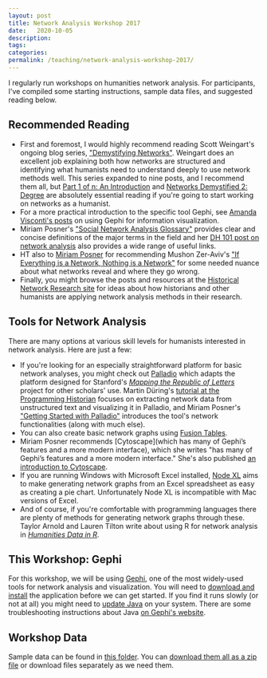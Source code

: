```yaml
---
layout: post
title: Network Analysis Workshop 2017
date:   2020-10-05
description: 
tags: 
categories: 
permalink: /teaching/network-analysis-workshop-2017/
---
```


I regularly run workshops on humanities network analysis. For participants, I've compiled some starting instructions, sample data files, and suggested reading below. 

## Recommended Reading

+ First and foremost, I would highly recommend reading Scott Weingart's ongoing blog series, ["Demystifying Networks"](http://scottbot.net/tag/networks-demystified/). Weingart does an excellent job explaining both how networks are structured and identifying what humanists need to understand deeply to use network methods well. This series expanded to nine posts, and I recommend them all, but [Part 1 of n: An Introduction](http://scottbot.net/lets-talk-about-networks/) and [Networks Demystified 2: Degree](http://scottbot.net/networks-demystified-2-degree/) are absolutely essential reading if you're going to start working on networks as a humanist.
+ For a more practical introduction to the specific tool Gephi, see [Amanda Visconti's posts](http://literaturegeek.com/tag/gephi/) on using Gephi for information visualization.
+ Miriam Posner's ["Social Network Analysis Glossary"](https://github.com/miriamposner/network_analysis_workshop/blob/master/Social%20Network%20Analysis%20Glossary.docx?raw=true) provides clear and concise definitions of the major terms in the field and her [DH 101 post on network analysis](http://miriamposner.com/classes/dh101f16/tutorials-guides/data-visualization/network-analysis/) also provides a wide range of useful links.
+ HT also to [Miriam Posner](https://twitter.com/miriamkp/status/726054913520730116) for recommending Mushon Zer-Aviv's ["If Everything is a Network, Nothing is a Network"](http://visualisingadvocacy.org/blog/if-everything-network-nothing-network) for some needed nuance about what networks reveal and where they go wrong.
+ Finally, you might browse the posts and resources at the [Historical Network Research site](http://historicalnetworkresearch.org/) for ideas about how historians and other humanists are applying network analysis methods in their research.


## Tools for Network Analysis
There are many options at various skill levels for humanists interested in network analysis. Here are just a few:

+ If you're looking for an especially straightforward platform for basic network analyses, you might check out [Palladio](http://hdlab.stanford.edu/projects/palladio/) which adapts the platform designed for Stanford's [*Mapping the Republic of Letters*](http://republicofletters.stanford.edu/) project for other scholars' use. Martin Düring's [tutorial at the Programming Historian](http://programminghistorian.org/lessons/creating-network-diagrams-from-historical-sources) focuses on extracting network data from unstructured text and visualizing it in Palladio, and Miriam Posner's ["Getting Started with Palladio"](http://miriamposner.com/blog/getting-started-with-palladio/) introduces the tool's network functionalities (along with much else). 
+ You can also create basic network graphs using [Fusion Tables](https://support.google.com/fusiontables/answer/2566732?hl=en).
+ Miriam Posner recommends [Cytoscape](which has many of Gephi’s features and a more modern interface), which she writes "has many of Gephi’s features and a more modern interface." She's also published [an introduction to Cytoscape](https://github.com/miriamposner/cytoscape_tutorials).  
+ If you are running Windows with Microsoft Excel installed, [Node XL](https://nodexl.codeplex.com/) aims to make generating network graphs from an Excel spreadsheet as easy as creating a pie chart. Unfortunately Node XL is incompatible with Mac versions of Excel.
+ And of course, if you're comfortable with programming languages there are plenty of methods for generating network graphs through these. Taylor Arnold and Lauren Tilton write about using R for network analysis in [*Humanities Data in R*](http://www.springer.com/us/book/9783319207018).


## This Workshop: Gephi
For this workshop, we will be using [Gephi](http://gephi.github.io/), one of the most widely-used tools for network analysis and visualization. You will need to [download and install](http://gephi.github.io/users/download/) the application before we can get started. If you find it runs slowly (or not at all) you might need to [update Java](https://java.com/en/download/) on your system. There are some troubleshooting instructions about Java [on Gephi's website](https://gephi.org/users/install/). 

## Workshop Data
Sample data can be found in [this folder](https://www.dropbox.com/sh/vov4yx855zjcjz3/AAD_oCHSVStfEZVvNoJ-eLYKa?dl=0). You can [download them all as a zip file](https://www.dropbox.com/s/ju4zbmsi3bfb1n1/GephiWorkshopFiles.zip?dl=0) or download files separately as we need them. 

<!--The packet includes:
<ol>
+ A pre-made Gephi file drawn from <a href="https://www.dropbox.com/s/506op57abk069te/Hamlet.gephi?dl=0">Shakespeare's play <em>Hamlet</em></a>.
+ A <a href="https://www.dropbox.com/s/vjbexa16w24lhiw/participants1789_thru_1793.csv?dl=0">nodes list file</a> from the <a href="http://republicofletters.stanford.edu/" target="_blank">Mapping the Republic of Letters</a> project.
+ An <a href="https://www.dropbox.com/s/qzl4ht8irlvcuxb/letters1789_thru_1793.csv?dl=0">edges list file</a> from the <a href="http://republicofletters.stanford.edu/" target="_blank">Mapping the Republic of Letters</a> project.
+ A <a href="https://www.dropbox.com/s/selt1fd9grl3jkz/pairwise_1856-1860_uniq.txt?dl=0">sample dataset</a> from the <a href="http://viraltexts.org/" target="_blank">Viral Texts Project</a>.
</ol>-->